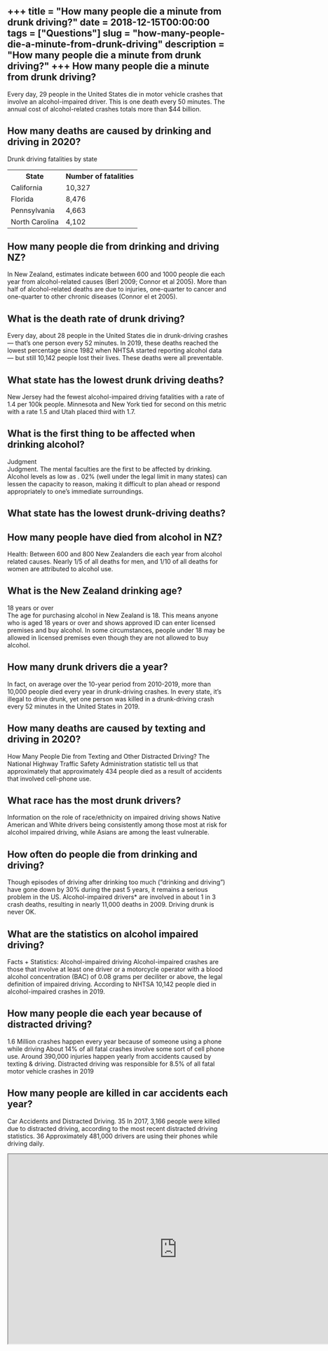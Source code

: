 +++
title = "How many people die a minute from drunk driving?"
date = 2018-12-15T00:00:00
tags = ["Questions"]
slug = "how-many-people-die-a-minute-from-drunk-driving"
description = "How many people die a minute from drunk driving?"
+++
How many people die a minute from drunk driving?
------------------------------------------------

Every day, 29 people in the United States die in motor vehicle crashes that involve an alcohol-impaired driver. This is one death every 50 minutes. The annual cost of alcohol-related crashes totals more than $44 billion.

How many deaths are caused by drinking and driving in 2020?
-----------------------------------------------------------

Drunk driving fatalities by state

<table><tr><th>State</th><th>Number of fatalities</th></tr><tr><td>California</td><td>10,327</td></tr><tr><td>Florida</td><td>8,476</td></tr><tr><td>Pennsylvania</td><td>4,663</td></tr><tr><td>North Carolina</td><td>4,102</td></tr></table>

How many people die from drinking and driving NZ?
-------------------------------------------------

In New Zealand, estimates indicate between 600 and 1000 people die each year from alcohol-related causes (Berl 2009; Connor et al 2005). More than half of alcohol-related deaths are due to injuries, one-quarter to cancer and one-quarter to other chronic diseases (Connor el et 2005).

What is the death rate of drunk driving?
----------------------------------------

Every day, about 28 people in the United States die in drunk-driving crashes — that’s one person every 52 minutes. In 2019, these deaths reached the lowest percentage since 1982 when NHTSA started reporting alcohol data — but still 10,142 people lost their lives. These deaths were all preventable.

What state has the lowest drunk driving deaths?
-----------------------------------------------

New Jersey had the fewest alcohol-impaired driving fatalities with a rate of 1.4 per 100k people. Minnesota and New York tied for second on this metric with a rate 1.5 and Utah placed third with 1.7.

What is the first thing to be affected when drinking alcohol?
-------------------------------------------------------------

Judgment  
Judgment. The mental faculties are the first to be affected by drinking. Alcohol levels as low as . 02% (well under the legal limit in many states) can lessen the capacity to reason, making it difficult to plan ahead or respond appropriately to one’s immediate surroundings.

What state has the lowest drunk-driving deaths?
-----------------------------------------------

How many people have died from alcohol in NZ?
---------------------------------------------

Health: Between 600 and 800 New Zealanders die each year from alcohol related causes. Nearly 1/5 of all deaths for men, and 1/10 of all deaths for women are attributed to alcohol use.

What is the New Zealand drinking age?
-------------------------------------

18 years or over  
The age for purchasing alcohol in New Zealand is 18. This means anyone who is aged 18 years or over and shows approved ID can enter licensed premises and buy alcohol. In some circumstances, people under 18 may be allowed in licensed premises even though they are not allowed to buy alcohol.

How many drunk drivers die a year?
----------------------------------

In fact, on average over the 10-year period from 2010-2019, more than 10,000 people died every year in drunk-driving crashes. In every state, it’s illegal to drive drunk, yet one person was killed in a drunk-driving crash every 52 minutes in the United States in 2019.

How many deaths are caused by texting and driving in 2020?
----------------------------------------------------------

How Many People Die from Texting and Other Distracted Driving? The National Highway Traffic Safety Administration statistic tell us that approximately that approximately 434 people died as a result of accidents that involved cell-phone use.

What race has the most drunk drivers?
-------------------------------------

Information on the role of race/ethnicity on impaired driving shows Native American and White drivers being consistently among those most at risk for alcohol impaired driving, while Asians are among the least vulnerable.

How often do people die from drinking and driving?
--------------------------------------------------

Though episodes of driving after drinking too much (“drinking and driving”) have gone down by 30% during the past 5 years, it remains a serious problem in the US. Alcohol-impaired drivers\* are involved in about 1 in 3 crash deaths, resulting in nearly 11,000 deaths in 2009. Driving drunk is never OK.

What are the statistics on alcohol impaired driving?
----------------------------------------------------

Facts + Statistics: Alcohol-impaired driving Alcohol-impaired crashes are those that involve at least one driver or a motorcycle operator with a blood alcohol concentration (BAC) of 0.08 grams per deciliter or above, the legal definition of impaired driving. According to NHTSA 10,142 people died in alcohol-impaired crashes in 2019.

How many people die each year because of distracted driving?
------------------------------------------------------------

 1.6 Million crashes happen every year because of someone using a phone while driving About 14% of all fatal crashes involve some sort of cell phone use. Around 390,000 injuries happen yearly from accidents caused by texting &amp; driving. Distracted driving was responsible for 8.5% of all fatal motor vehicle crashes in 2019

How many people are killed in car accidents each year?
------------------------------------------------------

Car Accidents and Distracted Driving. 35 In 2017, 3,166 people were killed due to distracted driving, according to the most recent distracted driving statistics. 36 Approximately 481,000 drivers are using their phones while driving daily.

<iframe allow="accelerometer; autoplay; clipboard-write; encrypted-media; gyroscope; picture-in-picture" allowfullscreen="" class="__youtube_prefs__  epyt-is-override  no-lazyload" data-no-lazy="1" data-origheight="433" data-origwidth="770" data-skipgform_ajax_framebjll="" height="433" id="_ytid_77640" loading="lazy" src="https://www.youtube.com/embed/4hrXu3dr73Y?enablejsapi=1&autoplay=0&cc_load_policy=0&cc_lang_pref=&iv_load_policy=1&loop=0&modestbranding=0&rel=1&fs=1&playsinline=0&autohide=2&theme=dark&color=red&controls=1&" title="YouTube player" width="770"></iframe>